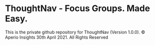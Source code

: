 # ThoughtNav - Focus Groups. Made Easy.
This is the private github repository for ThoughtNav (Version 1.0.0). 
© Aperio Insights 30th April 2021. All Rights Reserved
